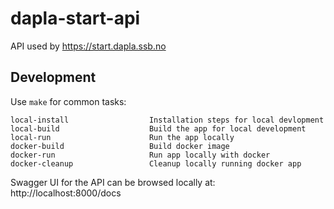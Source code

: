 # dapla-start-api

API used by https://start.dapla.ssb.no

## Development

Use `make` for common tasks:

```
local-install                  Installation steps for local devlopment
local-build                    Build the app for local development
local-run                      Run the app locally
docker-build                   Build docker image
docker-run                     Run app locally with docker
docker-cleanup                 Cleanup locally running docker app
```

Swagger UI for the API can be browsed locally at: http://localhost:8000/docs 